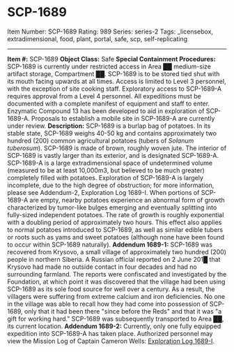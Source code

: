 # SCP-1689
Item Number: SCP-1689
Rating: 989
Series: series-2
Tags: _licensebox, extradimensional, food, plant, portal, safe, scp, self-replicating

---

**Item #:** SCP-1689
**Object Class:** Safe
**Special Containment Procedures:** SCP-1689 is currently under restricted access in Area ██ medium-size artifact storage, Compartment ██. SCP-1689 is to be stored tied shut with its mouth facing upwards at all times. Access is limited to Level 3 personnel, with the exception of site cooking staff.
Exploratory access to SCP-1689-A requires approval from a Level 4 personnel. All expeditions must be documented with a complete manifest of equipment and staff to enter. Enzymatic Compound 13 has been developed to aid in exploration of SCP-1689-A.
Proposals to establish a mobile site in SCP-1689-A are currently under review.
**Description:** SCP-1689 is a burlap bag of potatoes. In its stable state, SCP-1689 weighs 40-50 kg and contains approximately two hundred (200) common agricultural potatoes (tubers of _Solanum tuberosum_). SCP-1689 is made of brown, roughly woven jute.
The interior of SCP-1689 is vastly larger than its exterior, and is designated SCP-1689-A. SCP-1689-A is a large extradimensional space of undetermined volume (measured to be at least 10,000m3, but believed to be much greater) completely filled with potatoes. Exploration of SCP-1689-A is largely incomplete, due to the high degree of obstruction; for more information, please see Addendum-2, Exploration Log 1689-I.
When portions of SCP-1689-A are empty, nearby potatoes experience an abnormal form of growth characterized by tumor-like bulges emerging and eventually splitting into fully-sized independent potatoes. The rate of growth is roughly exponential with a doubling period of approximately two hours. This effect also applies to normal potatoes introduced to SCP-1689, as well as similar edible tubers or roots such as yams and sweet potatoes (although none have been found to occur within SCP-1689 naturally).
**Addendum 1689-1:** SCP-1689 was recovered from Krysovo, a small village of approximately two hundred (200) people in northern Siberia. A Russian official reported on 2 June 201█ that Krysovo had made no outside contact in four decades and had no surrounding farmland. The reports were confiscated and investigated by the Foundation, at which point it was discovered that the village had been using SCP-1689 as its sole food source for well over a century. As a result, the villagers were suffering from extreme calcium and iron deficiencies. No one in the village was able to recall how they had come into possession of SCP-1689, only that it had been there "since before the Reds" and that it was "a gift for working hard." SCP-1689 was subsequently transported to Area ██, its current location.
**Addendum 1689-2:** Currently, only one fully equipped expedition into SCP-1689-A has taken place. Authorized personnel may view the Mission Log of Captain Cameron Wells: [Exploration Log 1689-I](/exploration-log-1689-i).